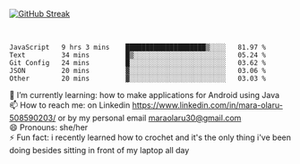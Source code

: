 

 <!--<img align="center" src="https://github-readme-stats.vercel.app/api?username=MaraxD&theme=github_dark&show_icons=true&count_private=true"/>-->
[![GitHub Streak](http://github-readme-streak-stats.herokuapp.com?user=MaraxD&theme=tokyonight_duo&align=center)](https://git.io/streak-stats)
 
 
 <br/>

<!--START_SECTION:waka-->

```text
JavaScript   9 hrs 3 mins    ████████████████████▒░░░░   81.97 %
Text         34 mins         █▒░░░░░░░░░░░░░░░░░░░░░░░   05.24 %
Git Config   24 mins         █░░░░░░░░░░░░░░░░░░░░░░░░   03.62 %
JSON         20 mins         ▓░░░░░░░░░░░░░░░░░░░░░░░░   03.06 %
Other        20 mins         ▓░░░░░░░░░░░░░░░░░░░░░░░░   03.03 %
```

<!--END_SECTION:waka-->
<!--[![willianrod's wakatime stats](https://github-readme-stats.vercel.app/api/wakatime?username=MaraxD)](https://github.com/anuraghazra/github-readme-stats)-->

🌱 I’m currently learning: how to make applications for Android using Java<br/>
📫 How to reach me: on Linkedin https://www.linkedin.com/in/mara-olaru-508590203/ or by my personal email maraolaru30@gmail.com <br/>
😄 Pronouns: she/her <br/>
⚡ Fun fact: i recently learned how to crochet and it's the only thing i've been doing besides sitting in front of my laptop all day <br/>
 
